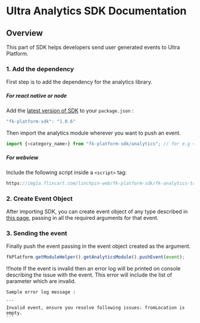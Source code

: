 # Ultra Analytics SDK Documentation

## Overview

This part of SDK helps developers send user generated events to Ultra Platform.

### 1. Add the dependency

First step is to add the dependency for the analytics library.

##### For react native or node
Add the [latest version of SDK](https://www.npmjs.com/package/fk-platform-sdk) to your `package.json` :
```js
"fk-platform-sdk": "1.0.6"
```
Then import the analytics module wherever you want to push an event.
```js
import {<category_name>} from "fk-platform-sdk/analytics"; // for e.g <category_name> = Travel
```
##### For webview
Include the following script inside a `<script>` tag:
```js
https://img1a.flixcart.com/linchpin-web/fk-platform-sdk/fk-analytics-travel-min@1.0.6.js
```

### 2. Create Event Object
After importing SDK, you can create event object of any type described in [this page](analytics-travel.md), passing in all the required arguments for that event.

### 3. Sending the event
Finally push the event passing in the event object created as the argument. 
```js
fkPlatform.getModuleHelper().getAnalyticsModule().pushEvent(event);
```

!!!note
    If the event is invalid then an error log will be printed on console describing the issue with the event. This error will include the list of parameter which are invalid. 
    
    Sample error log message :

    ```
    Invalid event, ensure you resolve following issues: fromLocation is empty.
    ```
